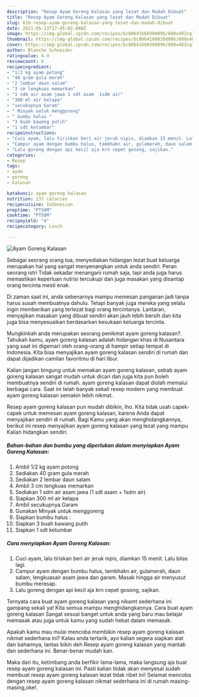 ```yaml
---
description: "Resep Ayam Goreng Kalasan yang lezat dan Mudah Dibuat"
title: "Resep Ayam Goreng Kalasan yang lezat dan Mudah Dibuat"
slug: 610-resep-ayam-goreng-kalasan-yang-lezat-dan-mudah-dibuat
date: 2021-05-13T17:45:02.008Z
image: https://img-global.cpcdn.com/recipes/bc80b4166030d09b/680x482cq70/ayam-goreng-kalasan-foto-resep-utama.jpg
thumbnail: https://img-global.cpcdn.com/recipes/bc80b4166030d09b/680x482cq70/ayam-goreng-kalasan-foto-resep-utama.jpg
cover: https://img-global.cpcdn.com/recipes/bc80b4166030d09b/680x482cq70/ayam-goreng-kalasan-foto-resep-utama.jpg
author: Blanche Schneider
ratingvalue: 4.9
reviewcount: 6
recipeingredient:
- "1/2 kg ayam potong"
- "40 gram gula merah"
- "2 lembar daun salam"
- "3 cm lengkuas memarkan"
- "1 sdm air asam jawa 1 sdt asam  1sdm air"
- "300 ml air kelapa"
- "secukupnya Garam"
- " Minyak untuk menggoreng"
- " bumbu halus "
- "3 buah bawang putih"
- "1 sdt ketumbar"
recipeinstructions:
- "Cuci ayam, lalu tiriskan beri air jeruk nipis, diamkan 15 menit. Lalu bilas lagi."
- "Campur ayam dengan bumbu halus, tambhakn air, gulamerah, daun salam, lengkuasair asam jawa dan garam. Masak hingga air menyusut bumbu meresap."
- "Lalu goreng dengan api kecil aja krn cepet gosong, sajikan."
categories:
- Resep
tags:
- ayam
- goreng
- kalasan

katakunci: ayam goreng kalasan 
nutrition: 237 calories
recipecuisine: Indonesian
preptime: "PT34M"
cooktime: "PT58M"
recipeyield: "4"
recipecategory: Lunch

---
```



![Ayam Goreng Kalasan](https://img-global.cpcdn.com/recipes/bc80b4166030d09b/680x482cq70/ayam-goreng-kalasan-foto-resep-utama.jpg)

Sebagai seorang orang tua, menyediakan hidangan lezat buat keluarga merupakan hal yang sangat menyenangkan untuk anda sendiri. Peran seorang istri Tidak sekadar menangani rumah saja, tapi anda juga harus memastikan keperluan nutrisi tercukupi dan juga masakan yang disantap orang tercinta mesti enak.

Di zaman  saat ini, anda sebenarnya mampu memesan panganan jadi tanpa harus susah membuatnya dahulu. Tetapi banyak juga mereka yang selalu ingin memberikan yang terlezat bagi orang tercintanya. Lantaran, menyajikan masakan yang dibuat sendiri akan jauh lebih bersih dan kita juga bisa menyesuaikan berdasarkan kesukaan keluarga tercinta. 



Mungkinkah anda merupakan seorang penikmat ayam goreng kalasan?. Tahukah kamu, ayam goreng kalasan adalah hidangan khas di Nusantara yang saat ini digemari oleh orang-orang di hampir setiap tempat di Indonesia. Kita bisa menyajikan ayam goreng kalasan sendiri di rumah dan dapat dijadikan camilan favoritmu di hari libur.

Kalian jangan bingung untuk memakan ayam goreng kalasan, sebab ayam goreng kalasan sangat mudah untuk dicari dan juga kita pun boleh membuatnya sendiri di rumah. ayam goreng kalasan dapat diolah memalui berbagai cara. Saat ini telah banyak sekali resep modern yang membuat ayam goreng kalasan semakin lebih nikmat.

Resep ayam goreng kalasan pun mudah dibikin, lho. Kita tidak usah capek-capek untuk memesan ayam goreng kalasan, karena Anda dapat menyajikan sendiri di rumah. Bagi Kamu yang akan menghidangkannya, berikut ini resep menyajikan ayam goreng kalasan yang lezat yang mampu Kalian hidangkan sendiri.

<!--inarticleads1-->

##### Bahan-bahan dan bumbu yang diperlukan dalam menyiapkan Ayam Goreng Kalasan:

1. Ambil 1/2 kg ayam potong
1. Sediakan 40 gram gula merah
1. Sediakan 2 lembar daun salam
1. Ambil 3 cm lengkuas memarkan
1. Sediakan 1 sdm air asam jawa (1 sdt asam + 1sdm air)
1. Siapkan 300 ml air kelapa
1. Ambil secukupnya Garam
1. Gunakan  Minyak untuk menggoreng
1. Siapkan  bumbu halus :
1. Siapkan 3 buah bawang putih
1. Siapkan 1 sdt ketumbar




<!--inarticleads2-->

##### Cara menyiapkan Ayam Goreng Kalasan:

1. Cuci ayam, lalu tiriskan beri air jeruk nipis, diamkan 15 menit. Lalu bilas lagi.
1. Campur ayam dengan bumbu halus, tambhakn air, gulamerah, daun salam, lengkuasair asam jawa dan garam. Masak hingga air menyusut bumbu meresap.
1. Lalu goreng dengan api kecil aja krn cepet gosong, sajikan.




Ternyata cara buat ayam goreng kalasan yang nikamt sederhana ini gampang sekali ya! Kita semua mampu menghidangkannya. Cara buat ayam goreng kalasan Sangat sesuai banget untuk anda yang baru mau belajar memasak atau juga untuk kamu yang sudah hebat dalam memasak.

Apakah kamu mau mulai mencoba membikin resep ayam goreng kalasan nikmat sederhana ini? Kalau anda tertarik, ayo kalian segera siapkan alat dan bahannya, lantas bikin deh Resep ayam goreng kalasan yang mantab dan sederhana ini. Benar-benar mudah kan. 

Maka dari itu, ketimbang anda berfikir lama-lama, maka langsung aja buat resep ayam goreng kalasan ini. Pasti kalian tiidak akan menyesal sudah membuat resep ayam goreng kalasan lezat tidak ribet ini! Selamat mencoba dengan resep ayam goreng kalasan nikmat sederhana ini di rumah masing-masing,oke!.

